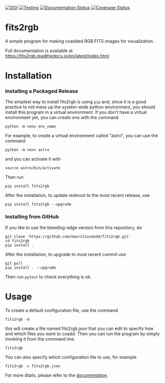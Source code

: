 [![DOI](https://zenodo.org/badge/DOI/10.5281/zenodo.7808276.svg)](https://doi.org/10.5281/zenodo.7808276) 
[![Testing](https://github.com/mauritiusdadd/fits2rgb/actions/workflows/test_linux.yml/badge.svg)](https://github.com/mauritiusdadd/fits2rgb/actions/workflows/test_linux.yml)
[![Documentation Status](https://readthedocs.org/projects/fits2rgb/badge/?version=latest)](https://fits2rgb.readthedocs.io/en/latest/?badge=latest)
[![Coverage Status](https://coveralls.io/repos/github/mauritiusdadd/fits2rgb/badge.svg)](https://coveralls.io/github/mauritiusdadd/fits2rgb)

# fits2rgb 

A simple program for making coadded RGB FITS images for visualization. 

Full documentation is available at https://fits2rgb.readthedocs.io/en/latest/index.html

# Installation

### Installing a Packaged Release

The simplest way to install fits2rgb is using ``pip`` and, since it is a good practice to not mess up the system-wide python environment, you should install this program in a virtual environment. If you don't have a virtual environment yet, you can create one with the command

```
python -m venv env_name
```

For example, to create a virtual environment called "astro", you can use the command

```
python -m venv astro
```

and you can activate it with

```
source astro/bin/activate
```
Then run

```
pip install fits2rgb
```
    
After the installation, to update redmost to the most recent release, use

```
pip install fits2rgb --upgrade
```
    
### Installing from GitHub

If you like to use the bleeding-edge version from this repository, do

```
git clone 'https://github.com/mauritiusdadd/fits2rgb.git'
cd fits2rgb
pip install .
```

After the installation, to upgrade to most recent commit use

```
git pull
pip install . --upgrade
```

Then run ```pytest``` to check everything is ok.

# Usage

To create a default configuration file, use the command

```
fits2rgb -d
```

this will create a file named fits2rgb.json that you can edit to specify how and which files you want to coadd.
Then you can run the program by simply invoking it from the command line. 

```
fits2rgb
```

You can also specify which configuration file to use, for example

```
fits2rgb -c fits2rgb.json
```

For more dtails, please refer to the [documentation](https://fits2rgb.readthedocs.io/en/latest/index.html).